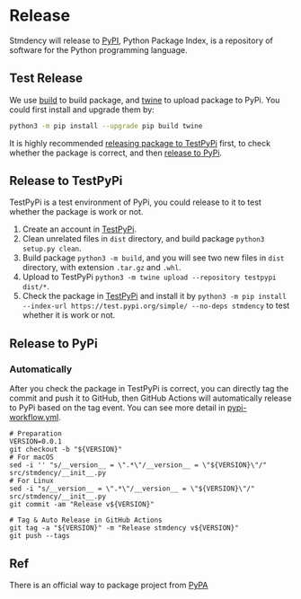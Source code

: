 # Release

Stmdency will release to [PyPI](https://pypi.org), Python Package Index, is a repository of software for the Python programming language.

## Test Release

We use [build](https://pypi.org/project/build/) to build package, and [twine](https://pypi.org/project/twine/) to
upload package to PyPi. You could first install and upgrade them by:

```bash
python3 -m pip install --upgrade pip build twine
```

It is highly recommended [releasing package to TestPyPi](#release-to-testpypi) first, to check whether the
package is correct, and then [release to PyPi](#release-to-pypi).

## Release to TestPyPi

TestPyPi is a test environment of PyPi, you could release to it to test whether the package is work or not.

1. Create an account in [TestPyPi](https://test.pypi.org/account/register/).
2. Clean unrelated files in `dist` directory, and build package `python3 setup.py clean`.
3. Build package `python3 -m build`, and you will see two new files in `dist` directory, with extension
   `.tar.gz` and `.whl`.
4. Upload to TestPyPi `python3 -m twine upload --repository testpypi dist/*`.
5. Check the package in [TestPyPi](https://test.pypi.org/project/stmdency/) and install it
   by `python3 -m pip install --index-url https://test.pypi.org/simple/ --no-deps stmdency` to
   test whether it is work or not.

## Release to PyPi

### Automatically

After you check the package in TestPyPi is correct, you can directly tag the commit and push it to GitHub, then
GitHub Actions will automatically release to PyPi based on the tag event. You can see more detail in [pypi-workflow.yml](.github/workflows/pypi.yaml).

```shell
# Preparation
VERSION=0.0.1
git checkout -b "${VERSION}"
# For macOS
sed -i '' "s/__version__ = \".*\"/__version__ = \"${VERSION}\"/" src/stmdency/__init__.py
# For Linux
sed -i "s/__version__ = \".*\"/__version__ = \"${VERSION}\"/" src/stmdency/__init__.py
git commit -am "Release v${VERSION}"

# Tag & Auto Release in GitHub Actions
git tag -a "${VERSION}" -m "Release stmdency v${VERSION}"
git push --tags
```

## Ref

There is an official way to package project from [PyPA](https://packaging.python.org/en/latest/tutorials/packaging-projects)
